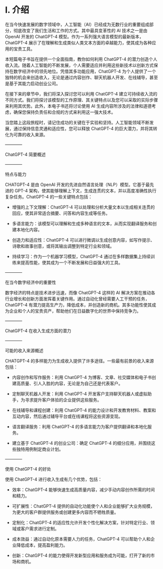 



# I. 介绍



在当今快速发展的数字领域中，人工智能（AI）已经成为无数行业的重要组成部分，彻底改变了我们生活和工作的方式。其中最具变革性的 AI 技术之一是由 OpenAI 开发的 ChatGPT-4 模型。作为一系列强大语言模型的最新版本，ChatGPT-4 展示了在理解和生成类似人类文本方面的卓越能力，使其成为各种应用的宝贵工具。

本短篇电子书旨在提供一个全面指南，教你如何利用 ChatGPT-4 的潜力创造个人收入流。随着人工智能的不断发展，个人需要适应并利用这些新技术以创新方式保持在数字经济中的领先地位。凭借其多功能应用，ChatGPT-4 为个人提供了一个独特的机会来创造收入，无论是通过内容创作、聊天机器人开发、在线辅导，甚至是基于其能力启动创业公司。

在接下来的章节中，我们将深入探讨您可以利用 ChatGPT-4 建立可持续收入流的不同方式。我们将探讨该模型的工作原理、其关键特点以及您可以采取的实际步骤来利用其优势。此外，本电子书还将讨论使用 AI 生成内容所涉及的法律和道德考虑，确保您保持负责任和合规的方式来利用这一强大技术。

当您踏上这段旅程时，请记住成功的关键在于实验和坚持。人工智能领域不断发展，通过保持信息灵通和适应性，您可以释放 ChatGPT-4 的巨大潜力，并将其转化为可靠的收入来源。

––––––––



ChatGPT-4 简要概述

––––––––



特点与能力

CHATGPT-4 是由 OpenAI 开发的先进自然语言处理（NLP）模型。它基于最先进的 GPT-4 架构，使其能够理解上下文，生成连贯的文本，并以高度准确性执行复杂任务。ChatGPT-4 的一些关键特点包括：

+   增强的上下文理解：ChatGPT-4 可以处理和分析大量文本以生成相关连贯的回应，使其非常适合摘要、问答和内容生成等任务。

+   多语言能力：该模型可以理解和生成多种语言的文本，从而实现翻译服务和创建本地化内容。

+   创造力和适应性：ChatGPT-4 可以进行微调以生成创意内容，如写作提示、诗歌和故事创意，或将其输出调整到特定行业和领域。

+   持续学习：作为一个机器学习模型，ChatGPT-4 通过在多样数据集上持续训练来提高性能，使其成为一个不断发展和日益强大的工具。

––––––––



在当今数字经济中的重要性

数字经济的特点是技术进步迅速，而像 ChatGPT-4 这样的 AI 解决方案在推动各行业增长和创新方面发挥着关键作用。通过自动化曾经需要人工干预的任务，ChatGPT-4 有潜力提高生产力，降低成本，并创造新的商机。其多功能性使其成为企业和个人的宝贵资产，帮助他们在日益数字化的世界中保持竞争力。

––––––––



ChatGPT-4 在收入生成方面的潜力

––––––––



可能的收入来源概述

CHATGPT-4 的多样能力为生成收入提供了许多途径。一些最有前景的收入来源包括：

+   内容创作和写作服务：利用 ChatGPT-4 为博客、文章、社交媒体和电子书创建高质量、引人入胜的内容，无论是为自己还是代表客户。

+   定制聊天机器人开发：利用 ChatGPT-4 开发客户支持聊天机器人或虚拟助手，为寻求提升客户体验的企业提供这些服务。

+   在线辅导和课程创建：利用 ChatGPT-4 的能力设计和开发教育材料、教案和互动内容，然后通过辅导平台或在线课程将这些资源变现。

+   语言翻译服务：利用 ChatGPT-4 的多语言能力为客户提供翻译和本地化服务。

+   建立基于 ChatGPT-4 的创业公司：确定 ChatGPT-4 的细分应用，并围绕这些独特用例制定商业计划。

––––––––



使用 ChatGPT-4 的好处

使用 ChatGPT-4 进行收入生成有几个优势，包括：

+   效率：ChatGPT-4 能够快速生成高质量内容，减少手动内容创作所需的时间和精力。

+   可扩展性：ChatGPT-4 提供的自动化功能使个人和企业能够扩大业务规模，为更大的客户群提供服务或创建更多内容而不牺牲质量。

+   定制化：ChatGPT-4 的适应性允许开发个性化解决方案，针对特定行业、领域或客户需求进行定制。

+   成本效益：通过自动化原本需要人力的任务，ChatGPT-4 可以帮助个人和企业降低成本，提高盈利能力。

+   创新：ChatGPT-4 的能力使得开发新型应用和服务成为可能，打开了新的市场和商机。
